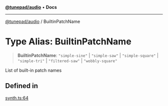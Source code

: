 [**@tunepad/audio**](../README.md) • **Docs**

***

[@tunepad/audio](../globals.md) / BuiltinPatchName

# Type Alias: BuiltinPatchName

> **BuiltinPatchName**: `"simple-sine"` \| `"simple-saw"` \| `"simple-square"` \| `"simple-tri"` \| `"filtered-saw"` \| `"wobbly-square"`

List of built-in patch names

## Defined in

[synth.ts:64](https://github.com/TIDAL-Lab/tunepad_audio/blob/9451562ae9f07b7b952ae7340ca3f4d9b8cd1a4e/src/synth.ts#L64)
